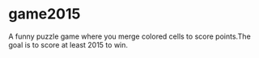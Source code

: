 # game2015
A funny puzzle game where you merge colored cells to score points.The goal is to score at least 2015 to win.

